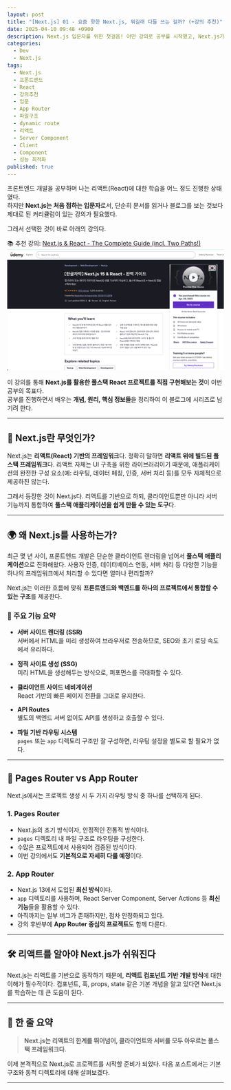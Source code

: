 ```yaml
---
layout: post
title: "[Next.js] 01 - 요즘 핫한 Next.js, 뭐길래 다들 쓰는 걸까? (+강의 추천)"
date: 2025-04-10 09:48 +0900
description: Next.js 입문자를 위한 첫걸음! 어떤 강의로 공부를 시작했고, Next.js가 어떤 프레임워크인지 쉽게 정리해봤어요.
categories: 
  - Dev
  - Next.js
tags:
  - Next.js
  - 프론트엔드
  - React
  - 강의추천
  - 입문
  - App Router
  - 파일구조
  - dynamic route
  - 리액트
  - Server Component
  - Client
  - Component
  - 성능 최적화
published: true
---
```

프론트엔드 개발을 공부하며 나는 리액트(React)에 대한 학습을 어느 정도 진행한 상태였다.  
하지만 **Next.js는 처음 접하는 입문자**로서, 단순히 문서를 읽거나 블로그를 보는 것보다 제대로 된 커리큘럼이 있는 강의가 필요했다.

그래서 선택한 것이 바로 아래의 강의다.

📚 추천 강의: [Next.js & React - The Complete Guide (incl. Two Paths!)](https://www.udemy.com/course/nextjs-react-incl-two-paths/)
![udemy](../assets/img/nextjs/udemy.png)


이 강의를 통해 **Next.js를 활용한 풀스택 React 프로젝트를 직접 구현해보는 것**이 이번 공부의 목표다.  
공부를 진행하면서 배우는 **개념, 원리, 핵심 정보들**을 정리하여 이 블로그에 시리즈로 남기려 한다.

---

## 🧭 Next.js란 무엇인가?

Next.js는 **리액트(React) 기반의 프레임워크**다. 정확히 말하면 **리액트 위에 빌드된 풀스택 프레임워크**다. 리액트 자체는 UI 구축을 위한 라이브러리이기 때문에, 애플리케이션의 완전한 구성 요소(예: 라우팅, 데이터 페칭, 인증, 서버 처리 등)를 모두 자체적으로 제공하진 않는다.

그래서 등장한 것이 Next.js다. 리액트를 기반으로 하되, 클라이언트뿐만 아니라 서버 기능까지 통합하여 **풀스택 애플리케이션을 쉽게 만들 수 있는 도구**다.

---

## 🌍 왜 Next.js를 사용하는가?

최근 몇 년 사이, 프론트엔드 개발은 단순한 클라이언트 렌더링을 넘어서 **풀스택 애플리케이션**으로 진화해왔다. 사용자 인증, 데이터베이스 연동, 서버 처리 등 다양한 기능을 하나의 프레임워크에서 처리할 수 있다면 얼마나 편리할까?

Next.js는 이러한 흐름에 맞춰 **프론트엔드와 백엔드를 하나의 프로젝트에서 통합할 수 있는 구조**를 제공한다. 

### 📌 주요 기능 요약

- **서버 사이드 렌더링 (SSR)**  
  서버에서 HTML을 미리 생성하여 브라우저로 전송하므로, SEO와 초기 로딩 속도에서 유리하다.

- **정적 사이트 생성 (SSG)**  
  미리 HTML을 생성해두는 방식으로, 퍼포먼스를 극대화할 수 있다.

- **클라이언트 사이드 네비게이션**  
  React 기반의 빠른 페이지 전환을 그대로 유지한다.

- **API Routes**  
  별도의 백엔드 서버 없이도 API를 생성하고 호출할 수 있다.

- **파일 기반 라우팅 시스템**  
  `pages` 또는 `app` 디렉토리 구조만 잘 구성하면, 라우팅 설정을 별도로 할 필요가 없다.

---

## 🔁 Pages Router vs App Router

Next.js에서는 프로젝트 생성 시 두 가지 라우팅 방식 중 하나를 선택하게 된다.

### 1. Pages Router

- Next.js의 초기 방식이자, 안정적인 전통적 방식이다.
- `pages` 디렉토리 내 파일 구조로 라우팅을 구성한다.
- 수많은 프로젝트에서 사용되어 검증된 방식이다.
- 이번 강의에서도 **기본적으로 자세히 다룰 예정**이다.

### 2. App Router

- Next.js 13에서 도입된 **최신 방식**이다.
- `app` 디렉토리를 사용하며, React Server Component, Server Actions 등 **최신 기능**들을 활용할 수 있다.
- 아직까지는 일부 버그가 존재하지만, 점차 안정화되고 있다.
- 강의 후반부에 **App Router 중심의 프로젝트**도 함께 다룬다.

---

## 🛠️ 리액트를 알아야 Next.js가 쉬워진다

Next.js는 리액트를 기반으로 동작하기 때문에, **리액트 컴포넌트 기반 개발 방식**에 대한 이해가 필수적이다. 컴포넌트, 훅, props, state 같은 기본 개념을 알고 있다면 Next.js를 학습하는 데 큰 도움이 된다.

---

## 🚀 한 줄 요약

> **Next.js는 리액트의 한계를 뛰어넘어, 클라이언트와 서버를 모두 아우르는 풀스택 프레임워크다.**

이제 본격적으로 Next.js로 프로젝트를 시작할 준비가 되었다. 다음 포스트에서는 기본 구조와 동적 디렉토리에 대해 살펴보겠다.

---
